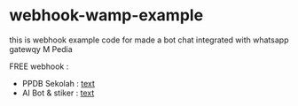 # webhook-wamp-example

this is webhook example code for made a bot chat integrated with whatsapp gatewqy M Pedia

FREE webhook :

- PPDB Sekolah : [text](https://github.com/Ilmans/botchat-ppdb)
- AI Bot & stiker : [text](https://github.com/Ilmans/bot-ai)
